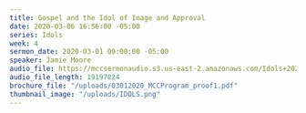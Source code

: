 ```yaml
---
title: Gospel and the Idol of Image and Approval
date: 2020-03-06 16:56:00 -05:00
series: Idols
week: 4
sermon_date: 2020-03-01 09:00:00 -05:00
speaker: Jamie Moore
audio_file: https://mccsermonaudio.s3.us-east-2.amazonaws.com/Idols+2020/Week+4_Gospel+and+the+Idol+of+Image+and+Approval.lite.mp3
audio_file_length: 19197824
brochure_file: "/uploads/03012020_MCCProgram_proof1.pdf"
thumbnail_image: "/uploads/IDOLS.png"
---
```

